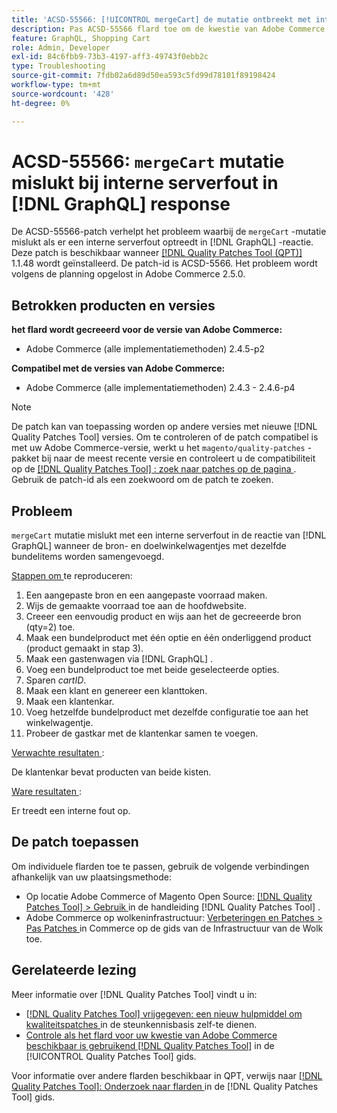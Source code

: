 ```yaml
---
title: 'ACSD-55566: [!UICONTROL mergeCart] de mutatie ontbreekt met interne serverfout in  [!DNL GraphQL]  reactie'
description: Pas ACSD-55566 flard toe om de kwestie van Adobe Commerce te bevestigen waar de "mergeCart"mutatie met een interne serverfout in  [!DNL GraphQL]  reactie ontbreekt wanneer het samenvoegen van de bron en de bestemmingstaarten die de zelfde bundelpunten hebben.
feature: GraphQL, Shopping Cart
role: Admin, Developer
exl-id: 84c6fbb9-73b3-4197-aff3-49743f0ebb2c
type: Troubleshooting
source-git-commit: 7fdb02a6d89d50ea593c5fd99d78101f89198424
workflow-type: tm+mt
source-wordcount: '428'
ht-degree: 0%

---
```


# ACSD-55566: `mergeCart` mutatie mislukt bij interne serverfout in [!DNL GraphQL] response

De ACSD-55566-patch verhelpt het probleem waarbij de `mergeCart` -mutatie mislukt als er een interne serverfout optreedt in [!DNL GraphQL] -reactie. Deze patch is beschikbaar wanneer [[!DNL Quality Patches Tool (QPT)] ](https://experienceleague.adobe.com/nl/docs/commerce-operations/tools/quality-patches-tool/quality-patches-tool-to-self-serve-quality-patches) 1.1.48 wordt geïnstalleerd. De patch-id is ACSD-5566. Het probleem wordt volgens de planning opgelost in Adobe Commerce 2.5.0.

## Betrokken producten en versies

**het flard wordt gecreeerd voor de versie van Adobe Commerce:**

* Adobe Commerce (alle implementatiemethoden) 2.4.5-p2

**Compatibel met de versies van Adobe Commerce:**

* Adobe Commerce (alle implementatiemethoden) 2.4.3 - 2.4.6-p4

>[!NOTE]
>
>De patch kan van toepassing worden op andere versies met nieuwe [!DNL Quality Patches Tool] versies. Om te controleren of de patch compatibel is met uw Adobe Commerce-versie, werkt u het `magento/quality-patches` -pakket bij naar de meest recente versie en controleert u de compatibiliteit op de [[!DNL Quality Patches Tool] : zoek naar patches op de pagina ](https://experienceleague.adobe.com/tools/commerce-quality-patches/index.html?lang=nl-NL) . Gebruik de patch-id als een zoekwoord om de patch te zoeken.

## Probleem

`mergeCart` mutatie mislukt met een interne serverfout in de reactie van [!DNL GraphQL] wanneer de bron- en doelwinkelwagentjes met dezelfde bundelitems worden samengevoegd.

<u> Stappen om </u> te reproduceren:

1. Een aangepaste bron en een aangepaste voorraad maken.
1. Wijs de gemaakte voorraad toe aan de hoofdwebsite.
1. Creeer een eenvoudig product en wijs aan het de gecreeerde bron (qty=2) toe.
1. Maak een bundelproduct met één optie en één onderliggend product (product gemaakt in stap 3).
1. Maak een gastenwagen via [!DNL GraphQL] .
1. Voeg een bundelproduct toe met beide geselecteerde opties.
1. Sparen *cartID*.
1. Maak een klant en genereer een klanttoken.
1. Maak een klantenkar.
1. Voeg hetzelfde bundelproduct met dezelfde configuratie toe aan het winkelwagentje.
1. Probeer de gastkar met de klantenkar samen te voegen.

<u> Verwachte resultaten </u>:

De klantenkar bevat producten van beide kisten.

<u> Ware resultaten </u>:

Er treedt een interne fout op.

## De patch toepassen

Om individuele flarden toe te passen, gebruik de volgende verbindingen afhankelijk van uw plaatsingsmethode:

* Op locatie Adobe Commerce of Magento Open Source: [[!DNL Quality Patches Tool] > Gebruik ](/help/tools/quality-patches-tool/usage.md) in de handleiding [!DNL Quality Patches Tool] .
* Adobe Commerce op wolkeninfrastructuur: [ Verbeteringen en Patches > Pas Patches ](https://experienceleague.adobe.com/docs/commerce-cloud-service/user-guide/develop/upgrade/apply-patches.html?lang=nl-NL) in Commerce op de gids van de Infrastructuur van de Wolk toe.

## Gerelateerde lezing

Meer informatie over [!DNL Quality Patches Tool] vindt u in:

* [[!DNL Quality Patches Tool]  vrijgegeven: een nieuw hulpmiddel om kwaliteitspatches ](https://experienceleague.adobe.com/nl/docs/commerce-operations/tools/quality-patches-tool/quality-patches-tool-to-self-serve-quality-patches) in de steunkennisbasis zelf-te dienen.
* [ Controle als het flard voor uw kwestie van Adobe Commerce beschikbaar is gebruikend  [!DNL Quality Patches Tool]](/help/tools/quality-patches-tool/patches-available-in-qpt/check-patch-for-magento-issue-with-magento-quality-patches.md) in de [!UICONTROL Quality Patches Tool] gids.


Voor informatie over andere flarden beschikbaar in QPT, verwijs naar [[!DNL Quality Patches Tool]: Onderzoek naar flarden ](https://experienceleague.adobe.com/tools/commerce-quality-patches/index.html?lang=nl-NL) in de [!DNL Quality Patches Tool] gids.
